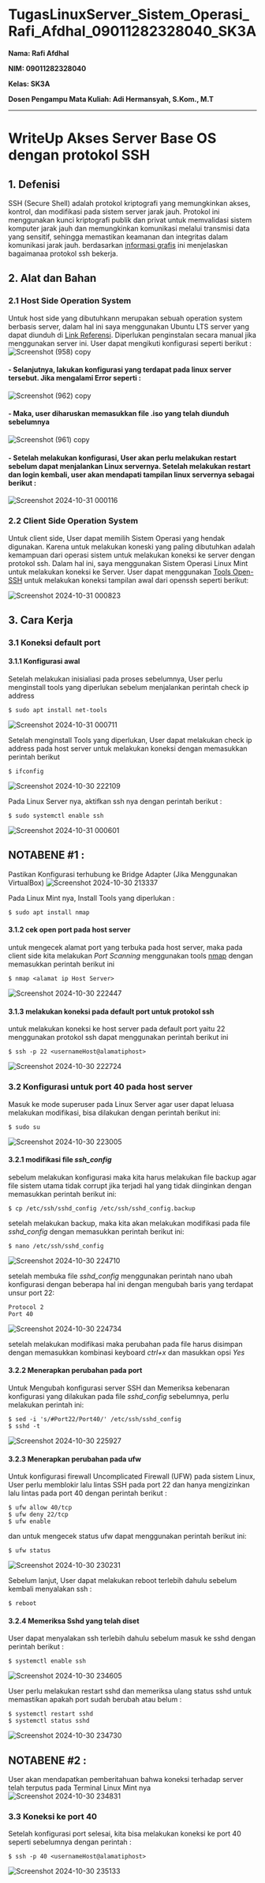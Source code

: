 # TugasLinuxServer_Sistem_Operasi_Rafi_Afdhal_09011282328040_SK3A

   **Nama: Rafi Afdhal**
   
   **NIM: 09011282328040**
   
   **Kelas: SK3A**
   
   **Dosen Pengampu Mata Kuliah: 	Adi Hermansyah, S.Kom., M.T**


---

# WriteUp Akses Server Base OS dengan protokol SSH
## 1. Defenisi
SSH (Secure Shell) adalah protokol kriptografi yang memungkinkan akses, kontrol, dan modifikasi pada sistem server jarak jauh. Protokol ini menggunakan kunci kriptografi publik dan privat untuk memvalidasi sistem komputer jarak jauh dan memungkinkan komunikasi melalui transmisi data yang sensitif, sehingga memastikan keamanan dan integritas dalam komunikasi jarak jauh. berdasarkan [informasi grafis](https://www.ssh.com/hs-fs/hubfs/SSH_Client_Server.png?width=556&name=SSH_Client_Server.png) ini menjelaskan bagaimanaa protokol ssh bekerja.

## 2. Alat dan Bahan 
### 2.1 Host Side Operation System

Untuk host side yang dibutuhkann merupakan sebuah operation system berbasis server, dalam hal ini saya menggunakan Ubuntu LTS server yang dapat diunduh di [Link Referensi](https://ubuntu.com/download/server).
Diperlukan penginstalan secara manual jika menggunakan server ini. User dapat mengikuti konfigurasi seperti berikut :
![Screenshot (958) copy](https://github.com/user-attachments/assets/037d17c6-7bf5-4470-9fce-f7d0f408cc6e)

#### - Selanjutnya, lakukan konfigurasi yang terdapat pada linux server tersebut. Jika mengalami Error seperti : 
![Screenshot (962) copy](https://github.com/user-attachments/assets/fbc9fafd-adf6-4f82-963d-3b3ef83cd234)

#### - Maka, user diharuskan memasukkan file .iso yang telah diunduh sebelumnya

![Screenshot (961) copy](https://github.com/user-attachments/assets/d1d0a3b5-0ca0-4a8b-b7ae-fb5bcf999edf)

#### - Setelah melakukan konfigurasi, User akan perlu melakukan restart sebelum dapat menjalankan Linux servernya. Setelah melakukan restart dan login kembali, user akan mendapati tampilan linux servernya sebagai berikut :
![Screenshot 2024-10-31 000116](https://github.com/user-attachments/assets/e596b566-e800-445e-b25a-1b33ca3fd1dd)

### 2.2 Client Side Operation System
  
Untuk client side, User dapat memilih Sistem Operasi yang hendak digunakan. Karena untuk melakukan koneski yang paling dibutuhkan adalah kemampuan dari operasi sistem untuk melakukan koneksi ke server dengan protokol ssh. Dalam hal ini, saya menggunakan Sistem Operasi Linux Mint untuk melakukan koneksi ke Server. User dapat menggunakan [Tools Open-SSH](https://ubuntu.com/server/docs/openssh-server) untuk melakukan koneksi tampilan awal dari openssh seperti berikut:

![Screenshot 2024-10-31 000823](https://github.com/user-attachments/assets/ad9348fe-9cf0-4251-8951-c9ce6e1db974)


## 3. Cara Kerja
### 3.1 Koneksi default port
#### 3.1.1 Konfigurasi awal

Setelah melakukan inisialiasi pada proses sebelumnya, User perlu menginstall tools yang diperlukan sebelum menjalankan perintah check ip address
```
$ sudo apt install net-tools
```
![Screenshot 2024-10-31 000711](https://github.com/user-attachments/assets/d9c2808d-5c4e-4660-9cae-02f7aa839a9d)

Setelah menginstall Tools yang diperlukan, User dapat melakukan check ip address pada host server untuk melakukan koneksi dengan memasukkan perintah berikut 
```
$ ifconfig
```
![Screenshot 2024-10-30 222109](https://github.com/user-attachments/assets/5c212fec-9036-4411-b967-6ed98280ac1f)

Pada Linux Server nya, aktifkan ssh nya dengan perintah berikut :
```
$ sudo systemctl enable ssh
```
![Screenshot 2024-10-31 000601](https://github.com/user-attachments/assets/2b61fdcb-5808-4821-8967-e0dd09ffeb9e)

## NOTABENE #1 :
Pastikan Konfigurasi terhubung ke Bridge Adapter (Jika Menggunakan VirtualBox)
![Screenshot 2024-10-30 213337](https://github.com/user-attachments/assets/982b89bc-746f-4d3d-99a4-73d43860b3e8)

Pada Linux Mint nya, Install Tools yang diperlukan :
```
$ sudo apt install nmap
```

#### 3.1.2 cek open port pada host server
untuk mengecek alamat port yang terbuka pada host server, maka pada client side kita melakukan *Port Scanning* menggunakan tools [nmap](https://nmap.org/) dengan memasukkan perintah berikut ini
```
$ nmap <alamat ip Host Server>
```
![Screenshot 2024-10-30 222447](https://github.com/user-attachments/assets/c6d90898-25bd-4cf3-80da-faf673b2ea07)

#### 3.1.3 melakukan koneksi pada default port untuk protokol ssh
untuk melakukan koneksi ke host server pada default port yaitu 22  menggunakan protokol ssh dapat menggunakan perintah berikut ini
```
$ ssh -p 22 <usernameHost@alamatiphost>
```
![Screenshot 2024-10-30 222724](https://github.com/user-attachments/assets/4689f595-a0b7-41a8-9936-48186888f0e2)

### 3.2 Konfigurasi untuk port 40 pada host server
Masuk ke mode superuser pada Linux Server agar user dapat leluasa melakukan modifikasi, bisa dilakukan dengan perintah berikut ini:
```
$ sudo su
```
![Screenshot 2024-10-30 223005](https://github.com/user-attachments/assets/0708bd95-d22d-46d1-a174-4b6f771b7b0a)

#### 3.2.1 modifikasi file *ssh_config* 
sebelum melakukan konfigurasi maka kita harus melakukan file backup agar file sistem utama tidak corrupt jika terjadi hal yang tidak diinginkan dengan memasukkan perintah berikut ini:
```
$ cp /etc/ssh/sshd_config /etc/ssh/sshd_config.backup
```
setelah melakukan backup, maka kita akan melakukan modifikasi pada file *sshd_config* dengan memasukkan perintah berikut ini:
```
$ nano /etc/ssh/sshd_config
```
![Screenshot 2024-10-30 224710](https://github.com/user-attachments/assets/865a70b0-4242-489c-b253-a5a3d561c0c7)

setelah membuka file *sshd_config* menggunakan perintah nano ubah konfigurasi dengan beberapa hal ini dengan mengubah baris yang terdapat unsur port 22:
```
Protocol 2
Port 40
```
![Screenshot 2024-10-30 224734](https://github.com/user-attachments/assets/d8864206-5ac3-4167-9bd3-f23904a5ed65)

setelah melakukan modifikasi maka perubahan pada file harus disimpan dengan memasukkan kombinasi keyboard *ctrl+x* dan masukkan opsi *Yes*

#### 3.2.2 Menerapkan perubahan pada port
Untuk Mengubah konfigurasi server SSH dan Memeriksa kebenaran konfigurasi yang dilakukan pada file *sshd_config* sebelumnya, perlu melakukan perintah ini:
```
$ sed -i 's/#Port22/Port40/' /etc/ssh/sshd_config
$ sshd -t
```
![Screenshot 2024-10-30 225927](https://github.com/user-attachments/assets/93a5a711-c5ea-4430-8d6a-86488b3d9f59)

#### 3.2.3 Menerapkan perubahan pada ufw
Untuk konfigurasi firewall Uncomplicated Firewall (UFW) pada sistem Linux, User perlu memblokir lalu lintas SSH pada port 22 dan hanya mengizinkan lalu lintas pada port 40 dengan perintah berikut :
```
$ ufw allow 40/tcp
$ ufw deny 22/tcp
$ ufw enable
```
dan untuk mengecek status ufw dapat menggunakan perintah berikut ini:
```
$ ufw status
```
![Screenshot 2024-10-30 230231](https://github.com/user-attachments/assets/8a408eaf-740d-43d2-a35e-0c7ca76aa98c)

Sebelum lanjut, User dapat melakukan reboot terlebih dahulu sebelum kembali menyalakan ssh :
```
$ reboot
```

#### 3.2.4 Memeriksa Sshd yang telah diset
User dapat menyalakan ssh terlebih dahulu sebelum masuk ke sshd dengan perintah berikut :
```
$ systemctl enable ssh
```
![Screenshot 2024-10-30 234605](https://github.com/user-attachments/assets/ccad01e9-9ea6-4a99-86e7-ee57f9f3e7ca)

User perlu melakukan restart sshd dan memeriksa ulang status sshd untuk memastikan apakah port sudah berubah atau belum :
```
$ systemctl restart sshd
$ systemctl status sshd
```
![Screenshot 2024-10-30 234730](https://github.com/user-attachments/assets/de8e82cf-3400-4b7f-bfac-d4a770d0e0ba)

## NOTABENE #2 :
User akan mendapatkan pemberitahuan bahwa koneksi terhadap server telah terputus pada Terminal Linux Mint nya
![Screenshot 2024-10-30 234831](https://github.com/user-attachments/assets/b4de85c8-fae9-447e-962d-f1f603699b8b)

### 3.3 Koneksi ke port 40
Setelah konfigurasi port selesai, kita bisa melakukan koneksi ke port 40 seperti sebelumnya dengan perintah :
```
$ ssh -p 40 <usernameHost@alamatiphost>
```
![Screenshot 2024-10-30 235133](https://github.com/user-attachments/assets/5bf647e1-252e-4ffd-a2eb-47039b2374b8)


